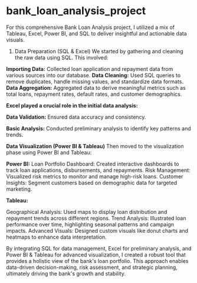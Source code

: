 # bank_loan_analysis_project

For this comprehensive Bank Loan Analysis project, I utilized a mix of Tableau, Excel, Power BI, and SQL to deliver insightful and actionable data visuals.

1. Data Preparation (SQL & Excel)
We started by gathering and cleaning the raw data using SQL. This involved:

**Importing Data:** Collected loan application and repayment data from various sources into our database.
**Data Cleaning:** Used SQL queries to remove duplicates, handle missing values, and standardize data formats.
**Data Aggregation:** Aggregated data to derive meaningful metrics such as total loans, repayment rates, default rates, and customer demographics.

**Excel played a crucial role in the initial data analysis:**

**Data Validation:** Ensured data accuracy and consistency.

**Basic Analysis:** Conducted preliminary analysis to identify key patterns and trends.

**Data Visualization (Power BI & Tableau)**
Then moved to the visualization phase using Power BI and Tableau:

**Power BI:**
Loan Portfolio Dashboard: Created interactive dashboards to track loan applications, disbursements, and repayments.
Risk Management: Visualized risk metrics to monitor and manage high-risk loans.
Customer Insights: Segment customers based on demographic data for targeted marketing.

**Tableau:**

Geographical Analysis: Used maps to display loan distribution and repayment trends across different regions.
Trend Analysis: Illustrated loan performance over time, highlighting seasonal patterns and campaign impacts.
Advanced Visuals: Designed custom visuals like donut charts and heatmaps to enhance data interpretation.

By integrating SQL for data management, Excel for preliminary analysis, and Power BI & Tableau for advanced visualization, I created a robust tool that provides a holistic view of the bank's loan portfolio. This approach enables data-driven decision-making, risk assessment, and strategic planning, ultimately driving the bank's growth and stability.
